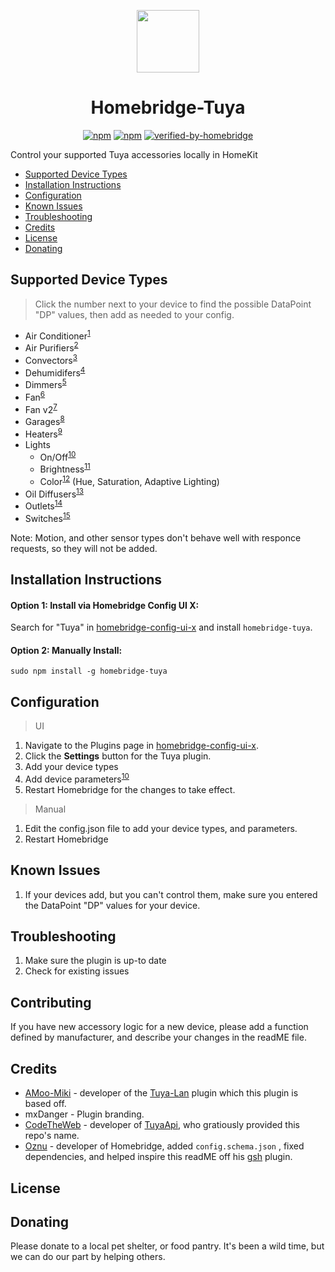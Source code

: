 <p align="center">
    <img src="https://raw.githubusercontent.com/iRayanKhan/homebridge-tuya/main/assets/Tuya-Plugin-Branding.png" height="100"><br>
</p>


<span align="center">

# Homebridge-Tuya

[![npm](https://img.shields.io/npm/v/homebridge-tuya.svg)](https://www.npmjs.com/package/homebridge-tuya)
[![npm](https://img.shields.io/npm/dt/homebridge-tuya.svg)](https://www.npmjs.com/package/homebridge-tuya)
[![verified-by-homebridge](https://badgen.net/badge/homebridge/verified/purple)](https://github.com/homebridge/homebridge/wiki/Verified-Plugins)


</span>



Control your supported Tuya accessories locally in HomeKit

* [Supported Device Types](#supported-device-types)
* [Installation Instructions](#installation-instructions)
* [Configuration](#configuration)
* [Known Issues](#known-issues)
* [Troubleshooting](#troubleshooting)
* [Credits](#credits)
* [License](#license)
* [Donating](#donating)

## Supported Device Types
> Click the number next to your device to find the possible DataPoint "DP" values, then add as needed to your config.

* Air Conditioner<sup>[1](https://github.com/iRayanKhan/homebridge-tuya/wiki/Supported-Device-Types#air-conditioners)</sup> 
* Air Purifiers<sup>[2]()</sup>
* Convectors<sup>[3](https://github.com/iRayanKhan/homebridge-tuya/wiki/Supported-Device-Types#heat-convectors)</sup>
* Dehumidifers<sup>[4](https://github.com/iRayanKhan/homebridge-tuya/wiki/Supported-Device-Types)</sup>
* Dimmers<sup>[5](https://github.com/iRayanKhan/homebridge-tuya/wiki/Supported-Device-Types#simple-dimmers)</sup>
* Fan<sup>[6](https://github.com/iRayanKhan/homebridge-tuya/wiki/Supported-Device-Types)</sup>
* Fan v2<sup>[7](https://github.com/iRayanKhan/homebridge-tuya/wiki/Supported-Device-Types)</sup>
* Garages<sup>[8](https://github.com/iRayanKhan/homebridge-tuya/wiki/Supported-Device-Types#garage-doors)</sup>
* Heaters<sup>[9](https://github.com/iRayanKhan/homebridge-tuya/wiki/Supported-Device-Types)</sup>
* Lights
  * On/Off<sup>[10](https://github.com/iRayanKhan/homebridge-tuya/wiki/Supported-Device-Types)</sup>
  * Brightness<sup>[11](https://github.com/iRayanKhan/homebridge-tuya/wiki/Supported-Device-Types#tunable-white-light-bulbs)</sup>
  * Color<sup>[12](https://github.com/iRayanKhan/homebridge-tuya/wiki/Supported-Device-Types#white-and-color-light-bulbs)</sup> (Hue, Saturation, Adaptive Lighting)
* Oil Diffusers<sup>[13](https://github.com/iRayanKhan/homebridge-tuya/wiki/Supported-Device-Types)</sup>
* Outlets<sup>[14](https://github.com/iRayanKhan/homebridge-tuya/wiki/Supported-Device-Types#outlets)</sup>
* Switches<sup>[15](https://github.com/iRayanKhan/homebridge-tuya/wiki/Supported-Device-Types)</sup>

Note: Motion, and other sensor types don't behave well with responce requests, so they will not be added. 


## Installation Instructions

#### Option 1: Install via Homebridge Config UI X:

Search for "Tuya" in [homebridge-config-ui-x](https://github.com/oznu/homebridge-config-ui-x) and install `homebridge-tuya`.

#### Option 2: Manually Install:

```
sudo npm install -g homebridge-tuya
```

## Configuration
> UI

1. Navigate to the Plugins page in [homebridge-config-ui-x](https://github.com/oznu/homebridge-config-ui-x).
2. Click the **Settings** button for the Tuya plugin.
3. Add your device types
4. Add device parameters<sup>[10](apple.com/)</sup>
5. Restart Homebridge for the changes to take effect.

> Manual

1. Edit the config.json file to add your device types, and parameters. 
2. Restart Homebridge


## Known Issues

1. If your devices add, but you can't control them, make sure you entered the DataPoint "DP" values for your device. 

## Troubleshooting
1. Make sure the plugin is up-to date
2. Check for existing issues


## Contributing

If you have new accessory logic for a new device, please add a function defined by manufacturer, and describe your changes in the readME file. 

## Credits

* [AMoo-Miki](https://github.com/AMoo-Miki) - developer of the [Tuya-Lan](https://github.com/AMoo-Miki/homebridge-tuya-lan) plugin which this plugin is based off. 
* mxDanger - Plugin branding.
* [CodeTheWeb](https://github.com/CodeTheWeb) - developer of [TuyaApi](https://github.com/codetheweb/tuyapi), who gratiously provided this repo's name.
* [Oznu](https://github.com/oznu) - developer of Homebridge, added ```config.schema.json``` , fixed dependencies, and helped inspire this readME off his [gsh](https://github.com/oznu/homebridge-gsh) plugin.

## License



## Donating

Please donate to a local pet shelter, or food pantry. It's been a wild time, but we can do our part by helping others. 
